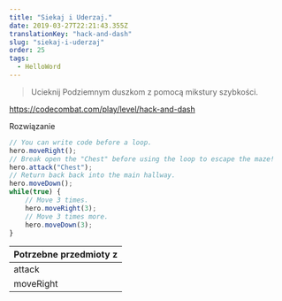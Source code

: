 ```yaml
---
title: "Siekaj i Uderzaj."
date: 2019-03-27T22:21:43.355Z
translationKey: "hack-and-dash"
slug: "siekaj-i-uderzaj"
order: 25
tags:
  - HelloWord
---
```


> Ucieknij  Podziemnym duszkom z pomocą mikstury szybkości.

https://codecombat.com/play/level/hack-and-dash

Rozwiązanie

```javascript
// You can write code before a loop.
hero.moveRight();
// Break open the "Chest" before using the loop to escape the maze!
hero.attack("Chest");
// Return back back into the main hallway.
hero.moveDown();
while(true) {
    // Move 3 times.
    hero.moveRight(3);
    // Move 3 times more.
    hero.moveDown(3);
}

```

Potrzebne przedmioty z |
--- |
attack |
moveRight |


